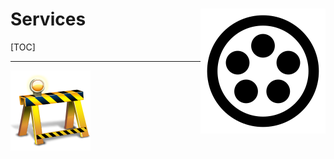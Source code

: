 # Services <span style="float:right">![logo](monastery_logo_100.svg)<span>

[TOC]

----
![todo](construction.png)